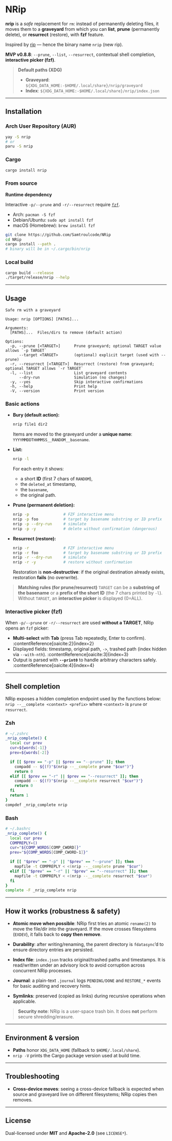 # NRip

**nrip** is a *safe* replacement for `rm`: instead of permanently deleting files, it moves them to a **graveyard** from which you can **list**, **prune** (permanently delete), or **resurrect** (restore), with **fzf** feature.

Inspired by [rip](https://github.com/nivekuil/rip) — hence the binary name `nrip` (new rip).

**MVP v0.8.8**: `--prune`, `--list`, `--resurrect`, contextual shell completion, **interactive picker (fzf)**.

> **Default paths (XDG)**
>
> * **Graveyard**: `${XDG_DATA_HOME:-$HOME/.local/share}/nrip/graveyard`
> * **Index**: `${XDG_DATA_HOME:-$HOME/.local/share}/nrip/index.json`

---

## Installation

### Arch User Repository (AUR)

```bash
yay -S nrip
# or
paru -S nrip
```

### Cargo

```bash
cargo install nrip
```

### From source

**Runtime dependency**

Interactive `-p/--prune` and `-r/--resurrect` require [`fzf`](https://github.com/junegunn/fzf).

* Arch: `pacman -S fzf`
* Debian/Ubuntu: `sudo apt install fzf`
* macOS (Homebrew): `brew install fzf`

```bash
git clone https://github.com/Samtroulcode/NRip
cd NRip
cargo install --path .
# binary will be in ~/.cargo/bin/nrip
```

### Local build

```bash
cargo build --release
./target/release/nrip --help
```

---

## Usage

```
Safe rm with a graveyard

Usage: nrip [OPTIONS] [PATHS]...

Arguments:
  [PATHS]...  Files/dirs to remove (default action)

Options:
  -p, --prune [<TARGET>]      Prune graveyard; optional TARGET value allows `-p TARGET`
      --target <TARGET>       (optional) explicit target (used with --prune)
  -r, --resurrect [<TARGET>]  Resurrect (restore) from graveyard; optional TARGET allows `-r TARGET`
  -l, --list                  List graveyard contents
      --dry-run               Simulation (no changes)
  -y, --yes                   Skip interactive confirmations
  -h, --help                  Print help
  -V, --version               Print version
```

### Basic actions

* **Bury (default action):**

  ```bash
  nrip file1 dir2
  ```

  Items are moved to the graveyard under a **unique name**:
  `YYYYMMDDTHHMMSS__RANDOM__basename`.

* **List:**

  ```bash
  nrip -l
  ```

  For each entry it shows:

  * a short **ID** (first 7 chars of `RANDOM`),
  * the `deleted_at` timestamp,
  * the `basename`,
  * the original path.

* **Prune (permanent deletion):**

  ```bash
  nrip -p               # FZF interactive menu
  nrip -p foo           # target by basename substring or ID prefix
  nrip -p --dry-run     # simulate
  nrip -p -y            # delete without confirmation (dangerous)
  ```

* **Resurrect (restore):**

  ```bash
  nrip -r               # FZF interactive menu
  nrip -r foo           # target by basename substring or ID prefix
  nrip -r --dry-run     # simulate
  nrip -r -y            # restore without confirmation
  ```

  Restoration is **non-destructive**: if the original destination already exists, restoration **fails** (no overwrite).

> **Matching rules (for prune/resurrect)**
> `TARGET` can be a **substring of the basename** or a **prefix of the short ID** (the 7 chars printed by `-l`).
> Without `TARGET`, an **interactive picker** is displayed (0=ALL).

### Interactive picker (fzf)

When `-p/--prune` or `-r/--resurrect` are used **without a TARGET**, NRip opens an `fzf` picker:

* **Multi-select** with **Tab** (press Tab repeatedly, Enter to confirm). :contentReference[oaicite:2]{index=2}
* Displayed fields: timestamp, original path, `->`, trashed path (index hidden via `--with-nth`). :contentReference[oaicite:3]{index=3}
* Output is parsed with **`--print0`** to handle arbitrary characters safely. :contentReference[oaicite:4]{index=4}

---

## Shell completion

NRip exposes a hidden completion endpoint used by the functions below:
`nrip --__complete <context> <prefix>` where `<context>` is `prune` or `resurrect`.

### Zsh

```zsh
# ~/.zshrc
_nrip_complete() {
  local cur prev
  cur=${words[-1]}
  prev=${words[-2]}

  if [[ $prev == "-p" || $prev == "--prune" ]]; then
    compadd -- ${(f)"$(nrip --__complete prune "$cur")"}
    return 0
  elif [[ $prev == "-r" || $prev == "--resurrect" ]]; then
    compadd -- ${(f)"$(nrip --__complete resurrect "$cur")"}
    return 0
  fi
  return 1
}
compdef _nrip_complete nrip
```

### Bash

```bash
# ~/.bashrc
_nrip_complete() {
  local cur prev
  COMPREPLY=()
  cur="${COMP_WORDS[COMP_CWORD]}"
  prev="${COMP_WORDS[COMP_CWORD-1]}"

  if [[ "$prev" == "-p" || "$prev" == "--prune" ]]; then
    mapfile -t COMPREPLY < <(nrip --__complete prune "$cur")
  elif [[ "$prev" == "-r" || "$prev" == "--resurrect" ]]; then
    mapfile -t COMPREPLY < <(nrip --__complete resurrect "$cur")
  fi
}
complete -F _nrip_complete nrip
```

---

## How it works (robustness & safety)

* **Atomic move when possible**: NRip first tries an atomic `rename(2)` to move the file/dir into the graveyard. If the move crosses filesystems (`EXDEV`), it falls back to **copy then remove**.

* **Durability**: after writing/renaming, the parent directory is `fdatasync`’d to ensure directory entries are persisted.

* **Index file**: `index.json` tracks original/trashed paths and timestamps. It is read/written under an advisory lock to avoid corruption across concurrent NRip processes.

* **Journal**: a plain-text `.journal` logs `PENDING/DONE` and `RESTORE_*` events for basic auditing and recovery hints.

* **Symlinks**: preserved (copied as links) during recursive operations when applicable.

> **Security note**: NRip is a user-space trash bin. It does **not** perform secure shredding/erasure.

---

## Environment & version

* **Paths** honor `XDG_DATA_HOME` (fallback to `$HOME/.local/share`).
* `nrip -V` prints the Cargo package version used at build time.

---

## Troubleshooting

* **Cross-device moves**: seeing a cross-device fallback is expected when source and graveyard live on different filesystems; NRip copies then removes.

---

## License

Dual-licensed under **MIT** and **Apache-2.0** (see `LICENSE*`).
